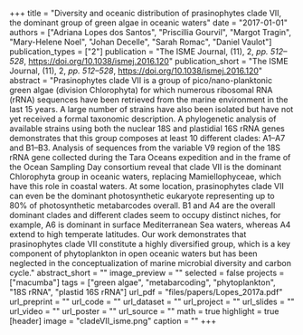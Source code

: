 +++
title = "Diversity and oceanic distribution of prasinophytes clade VII, the dominant group of green algae in oceanic waters"
date = "2017-01-01"
authors = ["Adriana Lopes dos Santos", "Priscillia Gourvil", "Margot Tragin", "Mary-Helene Noel", "Johan Decelle", "Sarah Romac", "Daniel Vaulot"]
publication_types = ["2"]
publication = "The ISME Journal, (11), 2, _pp. 512–528_, https://doi.org/10.1038/ismej.2016.120"
publication_short = "The ISME Journal, (11), 2, _pp. 512–528_, https://doi.org/10.1038/ismej.2016.120"
abstract = "Prasinophytes clade VII is a group of pico/nano-planktonic green algae (division Chlorophyta) for which numerous ribosomal RNA (rRNA) sequences have been retrieved from the marine environment in the last 15 years. A large number of strains have also been isolated but have not yet received a formal taxonomic description. A phylogenetic analysis of available strains using both the nuclear 18S and plastidial 16S rRNA genes demonstrates that this group composes at least 10 different clades: A1–A7 and B1–B3. Analysis of sequences from the variable V9 region of the 18S rRNA gene collected during the Tara Oceans expedition and in the frame of the Ocean Sampling Day consortium reveal that clade VII is the dominant Chlorophyta group in oceanic waters, replacing Mamiellophyceae, which have this role in coastal waters. At some location, prasinophytes clade VII can even be the dominant photosynthetic eukaryote representing up to 80% of photosynthetic metabarcodes overall. B1 and A4 are the overall dominant clades and different clades seem to occupy distinct niches, for example, A6 is dominant in surface Mediterranean Sea waters, whereas A4 extend to high temperate latitudes. Our work demonstrates that prasinophytes clade VII constitute a highly diversified group, which is a key component of phytoplankton in open oceanic waters but has been neglected in the conceptualization of marine microbial diversity and carbon cycle."
abstract_short = ""
image_preview = ""
selected = false
projects = ["macumba"]
tags = ["green algae", "metabarcoding", "phytoplankton", "18S rRNA", "plastid 16S rRNA"]
url_pdf = "files/papers/Lopes_2017a.pdf"
url_preprint = ""
url_code = ""
url_dataset = ""
url_project = ""
url_slides = ""
url_video = ""
url_poster = ""
url_source = ""
math = true
highlight = true
[header]
image = "cladeVII_isme.png"
caption = ""
+++
